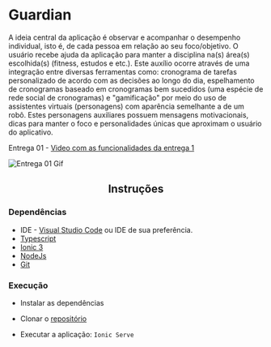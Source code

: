 # Guardian
A ideia central da aplicação é observar e acompanhar o desempenho individual, isto é, de cada pessoa em relação ao seu foco/objetivo. O usuário recebe ajuda da aplicação para manter a disciplina na(s) área(s) escolhida(s) (fitness, estudos e etc.).
Este auxílio ocorre através de uma integração entre diversas ferramentas como: cronograma de tarefas personalizado de acordo com as decisões ao longo do dia, espelhamento de cronogramas baseado em cronogramas bem sucedidos (uma espécie de rede social de cronogramas) e "gamificação" por meio do uso de assistentes virtuais (personagens) com aparência semelhante a de um robô. Estes personagens auxiliares possuem mensagens motivacionais, dicas para manter o foco e personalidades únicas que aproximam o usuário do aplicativo.

Entrega 01 - [Video com as funcionalidades da entrega 1](https://youtu.be/DzQnVvNmvt0)

![Entrega 01 Gif](https://github.com/ErickB51/Guardian/blob/main/guardian.gif)

<h2 align='center'>Instruções</h2>

### Dependências
- IDE - [Visual Studio Code](https://code.visualstudio.com/) ou IDE de sua preferência.
- [Typescript](https://www.typescriptlang.org/)
- [Ionic 3](https://ionicframework.com/)
- [NodeJs](https://nodejs.org)
- [Git](https://git-scm.com/downloads)

### Execução

- Instalar as dependências

- Clonar o [repositório](https://github.com/ErickB51/Guardian.git)

- Executar a aplicação: ``` Ionic Serve ```
